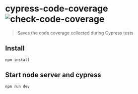# cypress-code-coverage ![check-code-coverage](https://img.shields.io/badge/code--coverage-72.99%25-yellow)

> Saves the code coverage collected during Cypress tests

## Install

```shell
npm install
```
## Start node server and cypress

```shell
npm run dev
```
